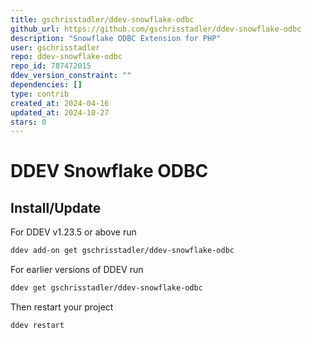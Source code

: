 ```yaml
---
title: gschrisstadler/ddev-snowflake-odbc
github_url: https://github.com/gschrisstadler/ddev-snowflake-odbc
description: "Snowflake ODBC Extension for PHP"
user: gschrisstadler
repo: ddev-snowflake-odbc
repo_id: 787472015
ddev_version_constraint: ""
dependencies: []
type: contrib
created_at: 2024-04-16
updated_at: 2024-10-27
stars: 0
---
```


# DDEV Snowflake ODBC

## Install/Update

For DDEV v1.23.5 or above run

```bash
ddev add-on get gschrisstadler/ddev-snowflake-odbc
```

For earlier versions of DDEV run

```bash
ddev get gschrisstadler/ddev-snowflake-odbc
```

Then restart your project

```bash
ddev restart
```
